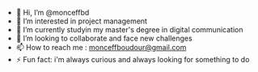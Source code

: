 - 👋 Hi, I’m @monceffbd
- 👀 I’m interested in project management 
- 🌱 I’m currently studyin my master's degree in digital communication
- 💞️ I’m looking to collaborate and face new challenges
- 📫 How to reach me : monceffboudour@gmail.com
- ⚡ Fun fact: i'm always curious and always looking for something to do 

<!---
monceffbd/monceffbd is a ✨ special ✨ repository because its `README.md` (this file) appears on your GitHub profile.
You can click the Preview link to take a look at your changes.
--->
